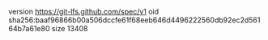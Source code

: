 version https://git-lfs.github.com/spec/v1
oid sha256:baaf96866b00a506dccfe61f68eeb646d4496222560db92ec2d56164b7a61e80
size 13408
